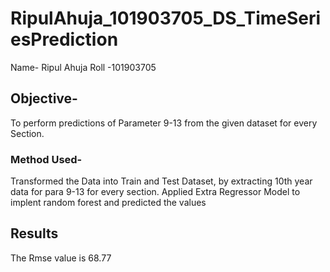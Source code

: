 # RipulAhuja_101903705_DS_TimeSeriesPrediction
Name- Ripul Ahuja
Roll -101903705

## Objective-
To perform predictions of Parameter 9-13 from the given dataset for every Section.

### Method Used-
Transformed the Data into Train and Test Dataset, by extracting 10th year data for para 9-13 for every section.
Applied Extra Regressor Model to implent random forest and predicted the values

## Results
The Rmse value is 68.77
